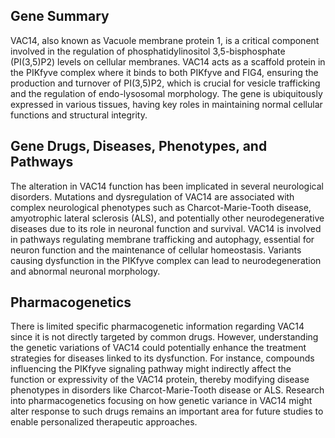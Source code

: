 ## Gene Summary
VAC14, also known as Vacuole membrane protein 1, is a critical component involved in the regulation of phosphatidylinositol 3,5-bisphosphate (PI(3,5)P2) levels on cellular membranes. VAC14 acts as a scaffold protein in the PIKfyve complex where it binds to both PIKfyve and FIG4, ensuring the production and turnover of PI(3,5)P2, which is crucial for vesicle trafficking and the regulation of endo-lysosomal morphology. The gene is ubiquitously expressed in various tissues, having key roles in maintaining normal cellular functions and structural integrity.

## Gene Drugs, Diseases, Phenotypes, and Pathways
The alteration in VAC14 function has been implicated in several neurological disorders. Mutations and dysregulation of VAC14 are associated with complex neurological phenotypes such as Charcot-Marie-Tooth disease, amyotrophic lateral sclerosis (ALS), and potentially other neurodegenerative diseases due to its role in neuronal function and survival. VAC14 is involved in pathways regulating membrane trafficking and autophagy, essential for neuron function and the maintenance of cellular homeostasis. Variants causing dysfunction in the PIKfyve complex can lead to neurodegeneration and abnormal neuronal morphology.

## Pharmacogenetics
There is limited specific pharmacogenetic information regarding VAC14 since it is not directly targeted by common drugs. However, understanding the genetic variations of VAC14 could potentially enhance the treatment strategies for diseases linked to its dysfunction. For instance, compounds influencing the PIKfyve signaling pathway might indirectly affect the function or expressivity of the VAC14 protein, thereby modifying disease phenotypes in disorders like Charcot-Marie-Tooth disease or ALS. Research into pharmacogenetics focusing on how genetic variance in VAC14 might alter response to such drugs remains an important area for future studies to enable personalized therapeutic approaches.